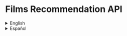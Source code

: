 # Films Recommendation API

<details>
<summary>English</summary>

This project implements a film recommendation API using various recommendation algorithms, including collaborative filtering, content-based filtering, and a hybrid approach. The API is built with FastAPI and provides endpoints for user authentication and film recommendations.

## Features

*   **User Authentication:** Secure user registration and login.
*   **Collaborative Filtering:** Recommendations based on user-item interactions (e.g., ratings).
*   **Content-Based Filtering:** Recommendations based on film attributes (e.g., genres, keywords).
*   **Hybrid Recommendations:** Combines collaborative and content-based approaches for improved accuracy.
*   **Popularity-Based Recommendations:** Fallback recommendations based on overall film popularity.
*   **RESTful API:** Built with FastAPI for efficient and scalable access.

## Technologies Used

*   Python 3.9+
*   FastAPI
*   SQLAlchemy (for database interactions)
*   Pandas (for data manipulation)
*   Scikit-learn (for machine learning models, e.g., TF-IDF)
*   Joblib (for saving/loading precomputed data)
*   SQLite (default database)

## Project Structure

*   `main.py`: Main application entry point.
*   `routers/`: Contains API route definitions (e.g., `auth.py`, `recommendations.py`).
*   `src/`: Core logic for recommendation algorithms, database models, and utilities.
    *   `colaborative.py`: Collaborative filtering implementation.
    *   `content.py`: Content-based filtering implementation.
    *   `hybrid.py`: Hybrid recommendation system.
    *   `popularity.py`: Popularity-based recommendations.
    *   `database.py`: Database connection and session management.
    *   `models.py`: SQLAlchemy ORM models.
    *   `matrix_builder.py`: Logic for building user-item and TF-IDF matrices.
    *   `utils.py`: Helper functions.
*   `datasets/`: Stores raw dataset files (e.g., `movies.csv`, `ratings.csv`).
*   `precomputed_data/`: Stores precomputed data (e.g., TF-IDF matrix, user-item matrix) for faster recommendations.
*   `scripts/`: Utility scripts for data loading and precomputation.
    *   `load_initial_data.py`: Script to load initial data from CSVs into the database.
    *   `precompute_data.py`: Script to precompute necessary data for recommendation algorithms.
*   `tests/`: Unit and integration tests.
*   `recommendations.db`: SQLite database file (generated after running data loading script).
*   `requirements.txt`: Project dependencies.

## Setup and Installation

Follow these steps to set up and run the project locally:

1.  **Clone the repository:**
    ```bash
    git clone https://github.com/your-username/films_recommendation_api.git
    cd films_recommendation_api
    ```

2.  **Create a virtual environment and activate it:**
    ```bash
    python -m venv .venv
    # On Windows
    .venv\Scripts\activate
    # On macOS/Linux
    source .venv/bin/activate
    ```

3.  **Install dependencies:**
    ```bash
    pip install -r requirements.txt
    ```

4.  **Prepare the database and load initial data:**
    This step will create the `recommendations.db` SQLite file and populate it with data from the `datasets` folder.
    ```bash
    python scripts/load_initial_data.py
    ```

5.  **Precompute recommendation data:**
    This script will generate and save the necessary matrices and data structures in the `precomputed_data` directory, which are crucial for the recommendation algorithms.
    ```bash
    python scripts/precompute_data.py
    ```

## Running the API

To start the FastAPI application, use Uvicorn:

```bash
uvicorn main:app --reload
```

The API will be accessible at `http://127.0.0.1:8000`. You can access the interactive API documentation (Swagger UI) at `http://127.0.0.1:8000/docs`.

## Running Tests

To run the project's tests, ensure your virtual environment is active and run pytest:

```bash
pytest
```

</details>

<details>
<summary>Español</summary>

Este proyecto implementa una API de recomendación de películas utilizando varios algoritmos de recomendación, incluyendo filtrado colaborativo, filtrado basado en contenido y un enfoque híbrido. La API está construida con FastAPI y proporciona endpoints para la autenticación de usuarios y recomendaciones de películas.

## Características

*   **Autenticación de Usuarios:** Registro e inicio de sesión de usuarios seguros.
*   **Filtrado Colaborativo:** Recomendaciones basadas en interacciones usuario-item (por ejemplo, calificaciones).
*   **Filtrado Basado en Contenido:** Recomendaciones basadas en atributos de las películas (por ejemplo, géneros, palabras clave).
*   **Recomendaciones Híbridas:** Combina enfoques colaborativos y basados en contenido para una mayor precisión.
*   **Recomendaciones Basadas en Popularidad:** Recomendaciones de respaldo basadas en la popularidad general de las películas.
*   **API RESTful:** Construida con FastAPI para un acceso eficiente y escalable.

## Tecnologías Utilizadas

*   Python 3.9+
*   FastAPI
*   SQLAlchemy (para interacciones con la base de datos)
*   Pandas (para manipulación de datos)
*   Scikit-learn (para modelos de machine learning, ej., TF-IDF)
*   Joblib (para guardar/cargar datos precalculados)
*   SQLite (base de datos por defecto)

## Estructura del Proyecto

*   `main.py`: Punto de entrada principal de la aplicación.
*   `routers/`: Contiene las definiciones de las rutas de la API (ej., `auth.py`, `recommendations.py`).
*   `src/`: Lógica principal para los algoritmos de recomendación, modelos de base de datos y utilidades.
    *   `colaborative.py`: Implementación del filtrado colaborativo.
    *   `content.py`: Implementación del filtrado basado en contenido.
    *   `hybrid.py`: Sistema de recomendación híbrido.
    *   `popularity.py`: Recomendaciones basadas en popularidad.
    *   `database.py`: Conexión y gestión de sesiones de la base de datos.
    *   `models.py`: Modelos ORM de SQLAlchemy.
    *   `matrix_builder.py`: Lógica para construir las matrices usuario-item y TF-IDF.
    *   `utils.py`: Funciones de ayuda.
*   `datasets/`: Almacena los archivos de datos brutos (ej., `movies.csv`, `ratings.csv`).
*   `precomputed_data/`: Almacena datos precalculados (ej., matriz TF-IDF, matriz usuario-item) para recomendaciones más rápidas.
*   `scripts/`: Scripts de utilidad para la carga y precomputo de datos.
    *   `load_initial_data.py`: Script para cargar los datos iniciales desde los CSVs a la base de datos.
    *   `precompute_data.py`: Script para precalcular los datos necesarios para los algoritmos de recomendación.
*   `tests/`: Pruebas unitarias y de integración.
*   `recommendations.db`: Archivo de la base de datos SQLite (generado después de ejecutar el script de carga de datos).
*   `requirements.txt`: Dependencias del proyecto.

## Configuración e Instalación

Sigue estos pasos para configurar y ejecutar el proyecto localmente:

1.  **Clona el repositorio:**
    ```bash
    git clone https://github.com/your-username/films_recommendation_api.git
    cd films_recommendation_api
    ```

2.  **Crea un entorno virtual y actívalo:**
    ```bash
    python -m venv .venv
    # En Windows
    .venv\Scripts\activate
    # En macOS/Linux
    source .venv/bin/activate
    ```

3.  **Instala las dependencias:**
    ```bash
    pip install -r requirements.txt
    ```

4.  **Prepara la base de datos y carga los datos iniciales:**
    Este paso creará el archivo SQLite `recommendations.db` y lo poblará con datos de la carpeta `datasets`.
    ```bash
    python scripts/load_initial_data.py
    ```

5.  **Precalcula los datos de recomendación:**
    Este script generará y guardará las matrices y estructuras de datos necesarias en el directorio `precomputed_data`, que son cruciales para los algoritmos de recomendación.
    ```bash
    python scripts/precompute_data.py
    ```

## Ejecutando la API

Para iniciar la aplicación FastAPI, usa Uvicorn:

```bash
uvicorn main:app --reload
```

La API será accesible en `http://127.0.0.1:8000`. Puedes acceder a la documentación interactiva de la API (Swagger UI) en `http://127.0.0.1:8000/docs`.

## Ejecutando las Pruebas

Para ejecutar las pruebas del proyecto, asegúrate de que tu entorno virtual esté activo y ejecuta pytest:

```bash
pytest
```

</details>
